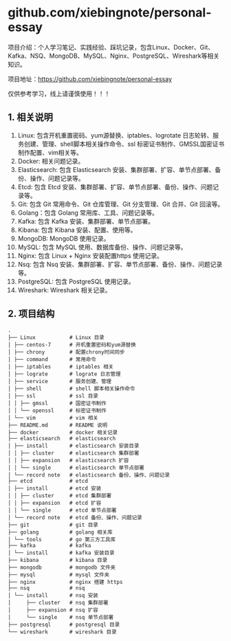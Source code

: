 # github.com/xiebingnote/personal-essay

项目介绍：个人学习笔记、实践经验、踩坑记录，包含Linux、Docker、Git、Kafka、NSQ、MongoDB、MySQL、Nginx、PostgreSQL、Wireshark等相关知识。

项目地址：https://github.com/xiebingnote/personal-essay

仅供参考学习，线上请谨慎使用！！！

## 1. 相关说明

1. Linux: 包含开机重置密码、yum源替换、iptables、logrotate 日志轮转、服务创建、管理、shell脚本相关操作命令、ssl
   标密证书制作、GMSSL国密证书制作配置、vim相关等。
2. Docker: 相关问题记录。
3. Elasticsearch: 包含 Elasticsearch 安装、集群部署、扩容、单节点部署、备份、操作、问题记录等。
4. Etcd: 包含 Etcd 安装、集群部署、扩容、单节点部署、备份、操作、问题记录等。
5. Git: 包含 Git 常用命令、Git 仓库管理、Git 分支管理、Git 合并、Git 回滚等。
6. Golang：包含 Golang 常用库、工具、问题记录等。
7. Kafka: 包含 Kafka 安装、集群部署、单节点部署。
8. Kibana: 包含 Kibana 安装、配置、使用等。
9. MongoDB: MongoDB 使用记录。
10. MySQL: 包含 MySQL 使用、数据库备份、操作、问题记录等。
11. Nginx: 包含 Linux + Nginx 安装配置https 使用记录。
12. Nsq: 包含 Nsq 安装、集群部署、扩容、单节点部署、备份、操作、问题记录等。
13. PostgreSQL: 包含 PostgreSQL 使用记录。
14. Wireshark: Wireshark 相关记录。

## 2. 项目结构

    .
    ├── Linux           # Linux 目录
    │ ├── centos-7      # 开机重置密码和yum源替换
    │ ├── chrony        # 配置chrony时间同步
    │ ├── command       # 常用命令
    │ ├── iptables      # iptables 相关
    │ ├── lograte       # lograte 日志管理
    │ ├── service       # 服务创建、管理
    │ ├── shell         # shell 脚本相关操作命令
    │ ├── ssl           # ssl 目录
    │ │ ├── gmssl       # 国密证书制作
    │ │ └── openssl     # 标密证书制作
    │ └── vim           # vim 相关
    ├── README.md       # README 说明
    ├── docker          # docker 相关记录
    ├── elasticsearch   # elasticsearch 
    │ ├── install       # elasticsearch 安装目录
    │ │ ├── cluster     # elasticsearch 集群部署
    │ │ ├── expansion   # elasticsearch 扩容
    │ │ └── single      # elasticsearch 单节点部署
    │ └── record note   # elasticsearch 备份、操作、问题记录
    ├── etcd            # etcd 
    │ ├── install       # etcd 安装
    │ │ ├── cluster     # etcd 集群部署
    │ │ ├── expansion   # etcd 扩容
    │ │ └── single      # etcd 单节点部署
    │ └── record note   # etcd 备份、操作、问题记录
    ├── git             # git 目录
    ├── golang          # golang 相关库
    │ └── tools         # go 第三方工具库
    ├── kafka           # kafka 
    │ └── install       # kafka 安装目录
    ├── kibana          # kibana 目录
    ├── mongodb         # mongodb 文件夹
    ├── mysql           # mysql 文件夹
    ├── nginx           # nginx 搭建 https
    ├── nsq             # nsq 
    │ └── install       # nsq 安装
    │     ├── cluster   # nsq 集群部署
    │     ├── expansion # nsq 扩容
    │     └── single    # nsq 单节点部署
    ├── postgresql      # postgresql 目录
    └── wireshark       # wireshark 目录